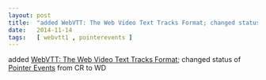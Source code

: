 ```yaml
---
layout: post
title:  "added WebVTT: The Web Video Text Tracks Format; changed status of Pointer Events from CR to WD"
date:   2014-11-14
tags:   [ webvtt1 , pointerevents ]
---
```


added [WebVTT: The Web Video Text Tracks Format](/spec/webvtt1); changed status of [Pointer Events](/spec/pointerevents) from CR to WD

